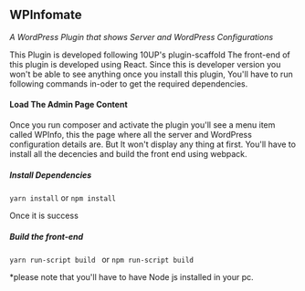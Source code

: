 ## WPInfomate 
*A WordPress Plugin that shows Server and WordPress Configurations*

This Plugin is developed following 10UP's  plugin-scaffold
The front-end of this plugin is developed using React.
Since this is developer version you won't be able to see anything once you install this plugin,
You'll have to run following commands in-oder to get the required dependencies.


#### Load The Admin Page Content

Once you run composer and activate the plugin you'll see a menu item called WPInfo, this the page where all 
the server and WordPress configuration details are. But It won't display any thing at first. You'll have to 
install all the decencies and build the front end using webpack.

##### Install Dependencies

`yarn install` or `npm install`

Once it is success 

##### Build the front-end

`yarn run-script build
` or `npm run-script build
`

*please note that you'll have to have Node js installed in your pc.

  
 
 
